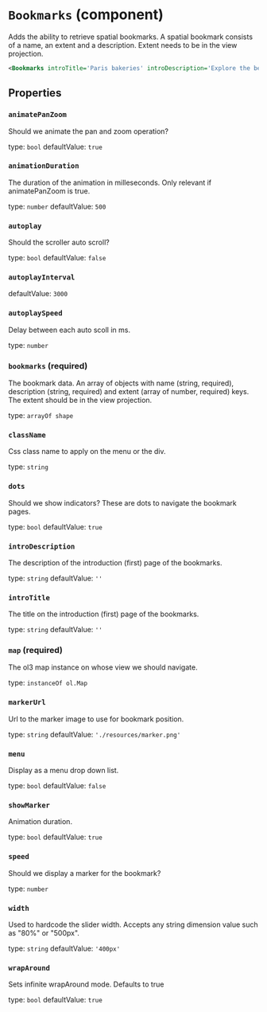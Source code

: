`Bookmarks` (component)
=======================

Adds the ability to retrieve spatial bookmarks.
A spatial bookmark consists of a name, an extent and a description. Extent needs to be in the view projection.

```xml
<Bookmarks introTitle='Paris bakeries' introDescription='Explore the best bakeries of the capital of France' map={map} bookmarks={[{name: 'foo1', description: 'description1', extent: [259562, 6254560, 260675, 6256252]}, {name: 'foo2', description: 'description2', extent: [258703, 6248811, 259816, 6250503]}]} />
```

Properties
----------

### `animatePanZoom`

Should we animate the pan and zoom operation?

type: `bool`
defaultValue: `true`


### `animationDuration`

The duration of the animation in milleseconds. Only relevant if animatePanZoom is true.

type: `number`
defaultValue: `500`


### `autoplay`

Should the scroller auto scroll?

type: `bool`
defaultValue: `false`


### `autoplayInterval`

defaultValue: `3000`


### `autoplaySpeed`

Delay between each auto scoll in ms.

type: `number`


### `bookmarks` (required)

The bookmark data. An array of objects with name (string, required), description (string, required) and extent (array of number, required) keys.
The extent should be in the view projection.

type: `arrayOf shape`


### `className`

Css class name to apply on the menu or the div.

type: `string`


### `dots`

Should we show indicators? These are dots to navigate the bookmark pages.

type: `bool`
defaultValue: `true`



### `introDescription`

The description of the introduction (first) page of the bookmarks.

type: `string`
defaultValue: `''`


### `introTitle`

The title on the introduction (first) page of the bookmarks.

type: `string`
defaultValue: `''`


### `map` (required)

The ol3 map instance on whose view we should navigate.

type: `instanceOf ol.Map`


### `markerUrl`

Url to the marker image to use for bookmark position.

type: `string`
defaultValue: `'./resources/marker.png'`


### `menu`

Display as a menu drop down list.

type: `bool`
defaultValue: `false`


### `showMarker`

Animation duration.

type: `bool`
defaultValue: `true`


### `speed`

Should we display a marker for the bookmark?

type: `number`


### `width`

Used to hardcode the slider width. Accepts any string dimension value such as "80%" or "500px".

type: `string`
defaultValue: `'400px'`


### `wrapAround`

Sets infinite wrapAround mode. Defaults to true

type: `bool`
defaultValue: `true`

